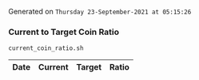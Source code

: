 Generated on `Thursday 23-September-2021 at 05:15:26`

### Current to Target Coin Ratio
`current_coin_ratio.sh`

Date|Current|Target|Ratio
---|---|---|---
